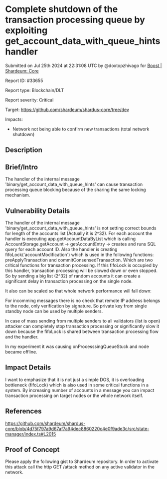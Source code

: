 
# Complete shutdown of the transaction processing queue by exploiting get_account_data_with_queue_hints handler

Submitted on Jul 25th 2024 at 22:31:08 UTC by @doxtopzhivago for [Boost | Shardeum: Core](https://immunefi.com/bounty/shardeum-core-boost/)

Report ID: #33655

Report type: Blockchain/DLT

Report severity: Critical

Target: https://github.com/shardeum/shardus-core/tree/dev

Impacts:
- Network not being able to confirm new transactions (total network shutdown)

## Description
## Brief/Intro
The handler of the internal message 'binary/get_account_data_with_queue_hints' can cause transaction processing queue blocking because of the sharing the same locking mechanism.

## Vulnerability Details
The handler of the internal message 'binary/get_account_data_with_queue_hints' is not setting correct bounds for length of the accounts list (Actually it is 2^32).
For each account the handler is executing app.getAccountDataByList which is calling AccountStorage.getAccount -> getAccountEntry -> creates and runs SQL query for each account ID.
Also the handler is creating fifoLock('accountModification') which is used in the following functions: preApplyTransaction and commitConsensedTransaction. Which are two critical functions for transaction processing. If this fifoLock is occupied by this handler, transaction processing will be slowed down or even stopped.
So by sending a big list (2^32) of random accounts it can create a significant delay in transaction processing on the single node.

It also can be scaled so that whole network performance will fall down:

For incomming messages there is no check that remote IP address belongs to the node, only verification by signature. So private key from single standby node can be used by multiple senders.

In case of mass sending from multiple senders to all validators (list is open) attacker can completely stop transaction processing or significantly slow it down because the fifoLock is shared between transaction processing flow and the handler.

In my experiment it was causing onProcesssingQueueStuck and node became offline.

## Impact Details
I want to emphasize that it is not just a simple DOS, it is overloading bottleneck (fifoLock) which is also used in some critical functions in a system. By increasing number of accounts in a message you can impact transaction processing on target nodes or the whole network itself.

## References
https://github.com/shardeum/shardus-core/blob/4d75f797a9d67af7a94dec8860220c4e0f9ade3c/src/state-manager/index.ts#L2015



## Proof of Concept
Please apply the following gist to Shardeum repository.
In order to activate this attack call the http GET /attack method on any active validator in the network.